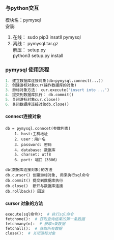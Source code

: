 
### 与python交互

模块名：pymysql  
安装:  
1. 在线： sudo pip3 insatll pymysql  
2. 离线： pymysql.tar.gz  
	解压： setup.py  
    	   python3 setup.py install  

### pymysql 使用流程

```python
1. 建立数据库连接对象(db=pymysql.connect(...))
2. 创建游标对象cur(操作数据库的对象)
3. 游标对象方法： cur.execute('insert into ...')
4. 提交到数据库执行： db.commit()
5. 关闭游标对象cur.close()
6. 关闭数据库连接对象db.close()
```

#### connect连接对象

```mysql
db = pymysql.conncet(参数列表)
    1. host:主机地址
    2. user：用户名
    3. password: 密码
    4. database: 数据库
    5. charset: utf8
    6. port: 端口（3306）

db(数据库连接对象)的方法
db.cursor() 创建游标对象, 用来执行sql命令
db.commit() 提交到数据库执行
db.close()  断开与数据库连接
db.rollback() 回滚
```

#### cursor 对象的方法

```python
execute(sql命令):  # 执行sql命令
fetchone():  # 获取查询结果的第一条数据
fetchmany(n):  # 获取n条数据
fetchall():  # 获取所有数据
close():  # 关闭游标对象
```